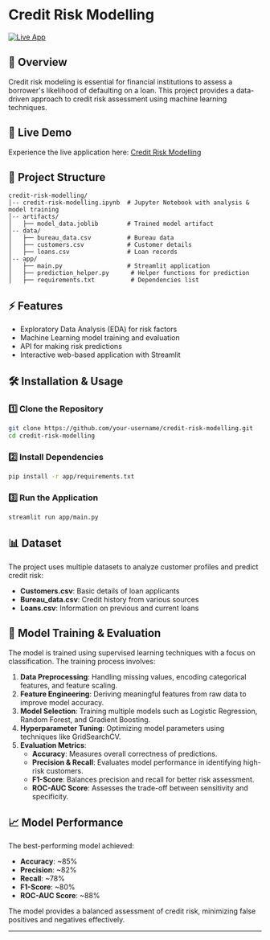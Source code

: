 # Credit Risk Modelling

[![Live App](https://img.shields.io/badge/Live_App-Click_Here-blue)](https://creditrisk-modelling.streamlit.app/)

## 📌 Overview
Credit risk modeling is essential for financial institutions to assess a borrower's likelihood of defaulting on a loan. This project provides a data-driven approach to credit risk assessment using machine learning techniques.

## 🚀 Live Demo
Experience the live application here: [Credit Risk Modelling](https://creditrisk-modelling.streamlit.app/)

## 📂 Project Structure
```
credit-risk-modelling/
│-- credit-risk-modelling.ipynb  # Jupyter Notebook with analysis & model training
│-- artifacts/
│   ├── model_data.joblib        # Trained model artifact
│-- data/
│   ├── bureau_data.csv          # Bureau data
│   ├── customers.csv            # Customer details
│   ├── loans.csv                # Loan records
│-- app/
│   ├── main.py                  # Streamlit application
│   ├── prediction_helper.py      # Helper functions for prediction
│   ├── requirements.txt          # Dependencies list
```

## ⚡ Features
- Exploratory Data Analysis (EDA) for risk factors
- Machine Learning model training and evaluation
- API for making risk predictions
- Interactive web-based application with Streamlit

## 🛠 Installation & Usage
### 1️⃣ Clone the Repository
```bash
git clone https://github.com/your-username/credit-risk-modelling.git
cd credit-risk-modelling
```
### 2️⃣ Install Dependencies
```bash
pip install -r app/requirements.txt
```
### 3️⃣ Run the Application
```bash
streamlit run app/main.py
```

## 📊 Dataset
The project uses multiple datasets to analyze customer profiles and predict credit risk:
- **Customers.csv**: Basic details of loan applicants
- **Bureau_data.csv**: Credit history from various sources
- **Loans.csv**: Information on previous and current loans

## 🤖 Model Training & Evaluation
The model is trained using supervised learning techniques with a focus on classification. The training process involves:
1. **Data Preprocessing**: Handling missing values, encoding categorical features, and feature scaling.
2. **Feature Engineering**: Deriving meaningful features from raw data to improve model accuracy.
3. **Model Selection**: Training multiple models such as Logistic Regression, Random Forest, and Gradient Boosting.
4. **Hyperparameter Tuning**: Optimizing model parameters using techniques like GridSearchCV.
5. **Evaluation Metrics**:
   - **Accuracy**: Measures overall correctness of predictions.
   - **Precision & Recall**: Evaluates model performance in identifying high-risk customers.
   - **F1-Score**: Balances precision and recall for better risk assessment.
   - **ROC-AUC Score**: Assesses the trade-off between sensitivity and specificity.

## 📈 Model Performance
The best-performing model achieved:
- **Accuracy**: ~85%
- **Precision**: ~82%
- **Recall**: ~78%
- **F1-Score**: ~80%
- **ROC-AUC Score**: ~88%

The model provides a balanced assessment of credit risk, minimizing false positives and negatives effectively.

---

